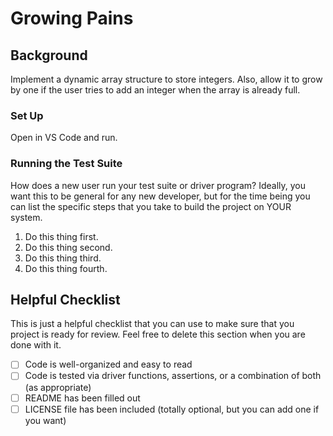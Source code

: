 # Growing Pains

## Background
Implement a dynamic array structure to store integers. Also, allow it to grow by one if the user tries to add an integer when the array is already full.

### Set Up
Open in VS Code and run.

### Running the Test Suite

How does a new user run your test suite or driver program? Ideally, you want this to be general for any new developer, but for the time being you can list the specific steps that you take to build the project on YOUR system.

1. Do this thing first.
2. Do this thing second.
3. Do this thing third.
4. Do this thing fourth.

## Helpful Checklist

This is just a helpful checklist that you can use to make sure that you project is ready for review. Feel free to delete this section when you are done with it.

- [ ] Code is well-organized and easy to read
- [ ] Code is tested via driver functions, assertions, or a combination of both (as appropriate)
- [ ] README has been filled out
- [ ] LICENSE file has been included (totally optional, but you can add one if you want)
